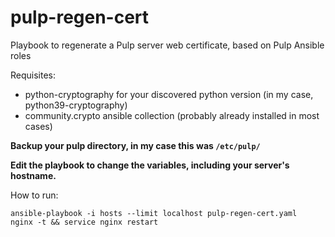 # pulp-regen-cert

Playbook to regenerate a Pulp server web certificate, based on Pulp Ansible roles


Requisites:

- python-cryptography for your discovered python version (in my case, python39-cryptography)
- community.crypto ansible collection (probably already installed in most cases)


**Backup your pulp directory, in my case this was `/etc/pulp/`**

**Edit the playbook to change the variables, including your server's hostname.**


How to run:

```
ansible-playbook -i hosts --limit localhost pulp-regen-cert.yaml
nginx -t && service nginx restart
```




